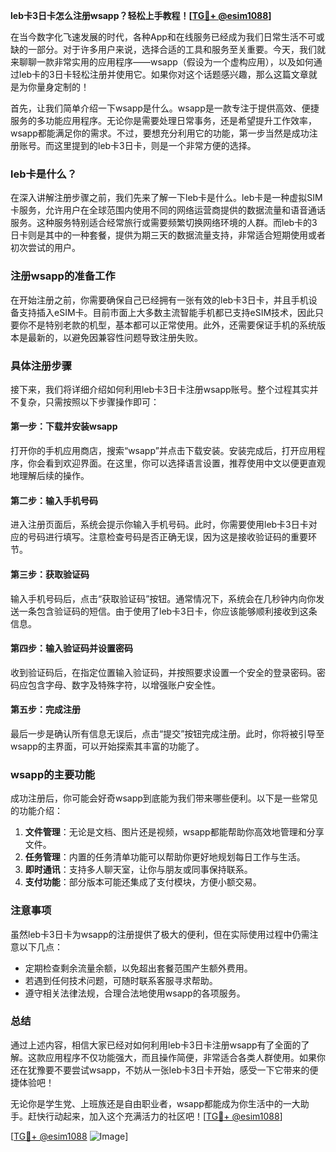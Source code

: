 **leb卡3日卡怎么注册wsapp？轻松上手教程！[[TG💪+ @esim1088](https://t.me/s/esim1088)]**

在当今数字化飞速发展的时代，各种App和在线服务已经成为我们日常生活不可或缺的一部分。对于许多用户来说，选择合适的工具和服务至关重要。今天，我们就来聊聊一款非常实用的应用程序——wsapp（假设为一个虚构应用），以及如何通过leb卡的3日卡轻松注册并使用它。如果你对这个话题感兴趣，那么这篇文章就是为你量身定制的！

首先，让我们简单介绍一下wsapp是什么。wsapp是一款专注于提供高效、便捷服务的多功能应用程序。无论你是需要处理日常事务，还是希望提升工作效率，wsapp都能满足你的需求。不过，要想充分利用它的功能，第一步当然是成功注册账号。而这里提到的leb卡3日卡，则是一个非常方便的选择。

### leb卡是什么？

在深入讲解注册步骤之前，我们先来了解一下leb卡是什么。leb卡是一种虚拟SIM卡服务，允许用户在全球范围内使用不同的网络运营商提供的数据流量和语音通话服务。这种服务特别适合经常旅行或需要频繁切换网络环境的人群。而leb卡的3日卡则是其中的一种套餐，提供为期三天的数据流量支持，非常适合短期使用或者初次尝试的用户。

### 注册wsapp的准备工作

在开始注册之前，你需要确保自己已经拥有一张有效的leb卡3日卡，并且手机设备支持插入eSIM卡。目前市面上大多数主流智能手机都已支持eSIM技术，因此只要你不是特别老款的机型，基本都可以正常使用。此外，还需要保证手机的系统版本是最新的，以避免因兼容性问题导致注册失败。

### 具体注册步骤

接下来，我们将详细介绍如何利用leb卡3日卡注册wsapp账号。整个过程其实并不复杂，只需按照以下步骤操作即可：

#### 第一步：下载并安装wsapp
打开你的手机应用商店，搜索“wsapp”并点击下载安装。安装完成后，打开应用程序，你会看到欢迎界面。在这里，你可以选择语言设置，推荐使用中文以便更直观地理解后续的操作。

#### 第二步：输入手机号码
进入注册页面后，系统会提示你输入手机号码。此时，你需要使用leb卡3日卡对应的号码进行填写。注意检查号码是否正确无误，因为这是接收验证码的重要环节。

#### 第三步：获取验证码
输入手机号码后，点击“获取验证码”按钮。通常情况下，系统会在几秒钟内向你发送一条包含验证码的短信。由于使用了leb卡3日卡，你应该能够顺利接收到这条信息。

#### 第四步：输入验证码并设置密码
收到验证码后，在指定位置输入验证码，并按照要求设置一个安全的登录密码。密码应包含字母、数字及特殊字符，以增强账户安全性。

#### 第五步：完成注册
最后一步是确认所有信息无误后，点击“提交”按钮完成注册。此时，你将被引导至wsapp的主界面，可以开始探索其丰富的功能了。

### wsapp的主要功能

成功注册后，你可能会好奇wsapp到底能为我们带来哪些便利。以下是一些常见的功能介绍：

1. **文件管理**：无论是文档、图片还是视频，wsapp都能帮助你高效地管理和分享文件。
2. **任务管理**：内置的任务清单功能可以帮助你更好地规划每日工作与生活。
3. **即时通讯**：支持多人聊天室，让你与朋友或同事保持联系。
4. **支付功能**：部分版本可能还集成了支付模块，方便小额交易。

### 注意事项

虽然leb卡3日卡为wsapp的注册提供了极大的便利，但在实际使用过程中仍需注意以下几点：

- 定期检查剩余流量余额，以免超出套餐范围产生额外费用。
- 若遇到任何技术问题，可随时联系客服寻求帮助。
- 遵守相关法律法规，合理合法地使用wsapp的各项服务。

### 总结

通过上述内容，相信大家已经对如何利用leb卡3日卡注册wsapp有了全面的了解。这款应用程序不仅功能强大，而且操作简便，非常适合各类人群使用。如果你还在犹豫要不要尝试wsapp，不妨从一张leb卡3日卡开始，感受一下它带来的便捷体验吧！

无论你是学生党、上班族还是自由职业者，wsapp都能成为你生活中的一大助手。赶快行动起来，加入这个充满活力的社区吧！[[TG💪+ @esim1088](https://t.me/s/esim1088)]

[[TG💪+ @esim1088](https://t.me/s/esim1088) ![Image](https://i.postimg.cc/4NQfJmqS/Snipaste-2025-05-13-00-14-12.png)]